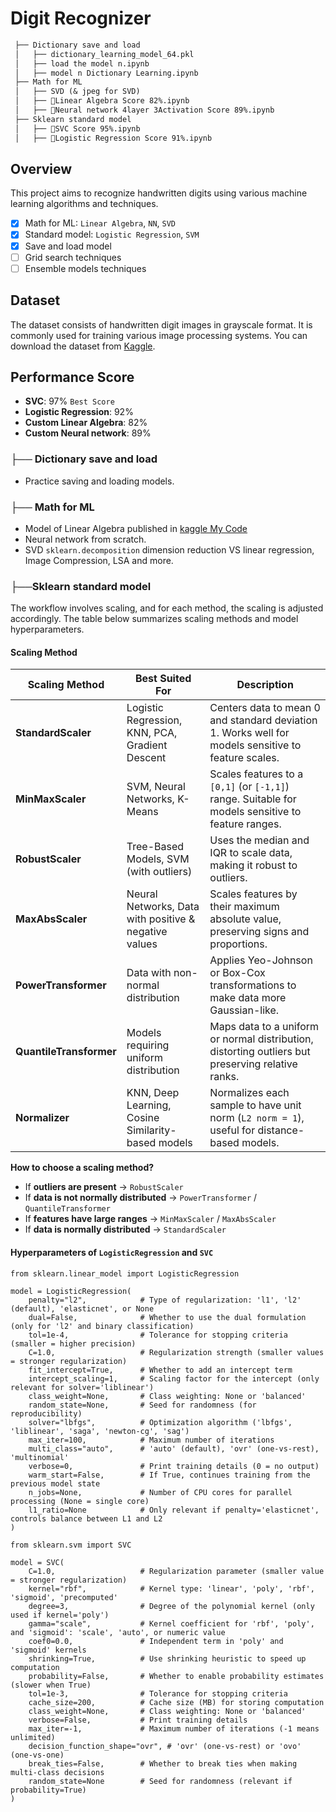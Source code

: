 # Digit Recognizer
```markdown
 ├── Dictionary save and load
 │   ├── dictionary_learning_model_64.pkl
 │   ├── load the model n.ipynb
 │   ├── model n Dictionary Learning.ipynb
 ├── Math for ML
 │   ├── SVD (& jpeg for SVD)
 │   ├── 🚀Linear Algebra Score 82%.ipynb
 │   ├── 🤖Neural network 4layer 3Activation Score 89%.ipynb
 ├── Sklearn standard model
 │   ├── 🔪SVC Score 95%.ipynb
 │   ├── 🧩Logistic Regression Score 91%.ipynb
```

## Overview
This project aims to recognize handwritten digits using various machine learning algorithms and techniques.
- [x] Math for ML: `Linear Algebra`, `NN`, `SVD`
- [x] Standard model: `Logistic Regression`, `SVM`
- [x] Save and load model
- [ ] Grid search techniques
- [ ] Ensemble models techniques

## Dataset
The dataset consists of handwritten digit images in grayscale format. It is commonly used for training various image processing systems. You can download the dataset from [Kaggle](https://www.kaggle.com/competitions/digit-recognizer/data).


## Performance Score
- **SVC**: 97% `Best Score`
- **Logistic Regression**: 92%
- **Custom Linear Algebra**: 82% 
- **Custom Neural network**: 89%

### ├── Dictionary save and load
- Practice saving and loading models.

### ├── Math for ML
- Model of Linear Algebra published in [kaggle My Code](https://www.kaggle.com/code/nisansher/digit-recognizer-only-linear-algebra-score-82)
- Neural network from scratch.
- SVD `sklearn.decomposition` dimension reduction VS linear regression, Image Compression, LSA and more.
### ├──Sklearn standard model
The workflow involves scaling, and for each method, the scaling is adjusted accordingly. The table below summarizes scaling methods and model hyperparameters.

#### Scaling Method
| Scaling Method        | Best Suited For                                     | Description |
|----------------------|--------------------------------------------------|-------------|
| **StandardScaler**   | Logistic Regression, KNN, PCA, Gradient Descent  | Centers data to mean 0 and standard deviation 1. Works well for models sensitive to feature scales. |
| **MinMaxScaler**     | SVM, Neural Networks, K-Means                     | Scales features to a `[0,1]` (or `[-1,1]`) range. Suitable for models sensitive to feature ranges. |
| **RobustScaler**     | Tree-Based Models, SVM (with outliers)            | Uses the median and IQR to scale data, making it robust to outliers. |
| **MaxAbsScaler**     | Neural Networks, Data with positive & negative values | Scales features by their maximum absolute value, preserving signs and proportions. |
| **PowerTransformer** | Data with non-normal distribution                 | Applies Yeo-Johnson or Box-Cox transformations to make data more Gaussian-like. |
| **QuantileTransformer** | Models requiring uniform distribution         | Maps data to a uniform or normal distribution, distorting outliers but preserving relative ranks. |
| **Normalizer**       | KNN, Deep Learning, Cosine Similarity-based models | Normalizes each sample to have unit norm (`L2 norm = 1`), useful for distance-based models. |

**How to choose a scaling method?**  
- If **outliers are present** → `RobustScaler`  
- If **data is not normally distributed** → `PowerTransformer` / `QuantileTransformer`  
- If **features have large ranges** → `MinMaxScaler` / `MaxAbsScaler`  
- If **data is normally distributed** → `StandardScaler`  


#### Hyperparameters of `LogisticRegression` and `SVC`

```pyton
from sklearn.linear_model import LogisticRegression

model = LogisticRegression(
    penalty="l2",            # Type of regularization: 'l1', 'l2' (default), 'elasticnet', or None
    dual=False,              # Whether to use the dual formulation (only for 'l2' and binary classification)
    tol=1e-4,                # Tolerance for stopping criteria (smaller = higher precision)
    C=1.0,                   # Regularization strength (smaller values = stronger regularization)
    fit_intercept=True,      # Whether to add an intercept term
    intercept_scaling=1,     # Scaling factor for the intercept (only relevant for solver='liblinear')
    class_weight=None,       # Class weighting: None or 'balanced'
    random_state=None,       # Seed for randomness (for reproducibility)
    solver="lbfgs",          # Optimization algorithm ('lbfgs', 'liblinear', 'saga', 'newton-cg', 'sag')
    max_iter=100,            # Maximum number of iterations
    multi_class="auto",      # 'auto' (default), 'ovr' (one-vs-rest), 'multinomial'
    verbose=0,               # Print training details (0 = no output)
    warm_start=False,        # If True, continues training from the previous model state
    n_jobs=None,             # Number of CPU cores for parallel processing (None = single core)
    l1_ratio=None            # Only relevant if penalty='elasticnet', controls balance between L1 and L2
)
```
```pyton
from sklearn.svm import SVC

model = SVC(
    C=1.0,                   # Regularization parameter (smaller value = stronger regularization)
    kernel="rbf",            # Kernel type: 'linear', 'poly', 'rbf', 'sigmoid', 'precomputed'
    degree=3,                # Degree of the polynomial kernel (only used if kernel='poly')
    gamma="scale",           # Kernel coefficient for 'rbf', 'poly', and 'sigmoid': 'scale', 'auto', or numeric value
    coef0=0.0,               # Independent term in 'poly' and 'sigmoid' kernels
    shrinking=True,          # Use shrinking heuristic to speed up computation
    probability=False,       # Whether to enable probability estimates (slower when True)
    tol=1e-3,                # Tolerance for stopping criteria
    cache_size=200,          # Cache size (MB) for storing computation
    class_weight=None,       # Class weighting: None or 'balanced'
    verbose=False,           # Print training details
    max_iter=-1,             # Maximum number of iterations (-1 means unlimited)
    decision_function_shape="ovr", # 'ovr' (one-vs-rest) or 'ovo' (one-vs-one)
    break_ties=False,        # Whether to break ties when making multi-class decisions
    random_state=None        # Seed for randomness (relevant if probability=True)
)
```
